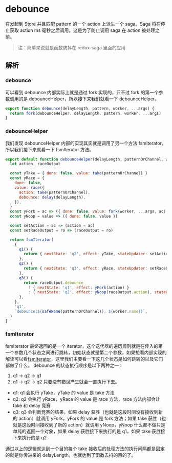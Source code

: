 # debounce
在发起到 Store 并且匹配 pattern 的一个 action 上派生一个 saga。Saga 将在停止获取 action ms 毫秒之后调用。这是为了防止调用 saga 在 action 被处理之前。
>注：简单来说就是函数防抖在 redux-saga 里面的应用
## 解析
### debounce
可以看到 debounce 内部实际上就是通过 fork 实现的，只不过 fork 的第一个参数调用的是 debounceHelper，所以接下来我们就看一下 debounceHelper。
```js
export function debounce(delayLength, pattern, worker, ...args) {
  return fork(debounceHelper, delayLength, pattern, worker, ...args)
}
```
### debounceHelper
我们发现 debounceHelper 内部的实现其实就是调用了另一个方法 fsmIterator，所以我们接下来就看一下 fsmIterator 方法。
```js
export default function debounceHelper(delayLength, patternOrChannel, worker, ...args) {
  let action, raceOutput

  const yTake = { done: false, value: take(patternOrChannel) }
  const yRace = {
    done: false,
    value: race({
      action: take(patternOrChannel),
      debounce: delay(delayLength),
    }),
  }
  const yFork = ac => ({ done: false, value: fork(worker, ...args, ac) })
  const yNoop = value => ({ done: false, value })

  const setAction = ac => (action = ac)
  const setRaceOutput = ro => (raceOutput = ro)

  return fsmIterator(
    {
      q1() {
        return { nextState: 'q2', effect: yTake, stateUpdater: setAction }
      },
      q2() {
        return { nextState: 'q3', effect: yRace, stateUpdater: setRaceOutput }
      },
      q3() {
        return raceOutput.debounce
          ? { nextState: 'q1', effect: yFork(action) }
          : { nextState: 'q2', effect: yNoop(raceOutput.action), stateUpdater: setAction }
      },
    },
    'q1',
    `debounce(${safeName(patternOrChannel)}, ${worker.name})`,
  )
}
```
### fsmIterator
fsmIterator 最终返回的是一个 iterator，这个迭代器的遍历规则就是在传入的第一个参数几个状态之间进行跳转，初始状态就是第二个参数，如果想看内部实现的解读可以看[fsmIterator](./fsmIterator.md)，这里我们主要看一下这几个状态是如何跳转的以及它们都做了什么。
debounce 的状态执行顺序是以下两种之一：
1. q1 -> q2 -> q1
2. q1 -> q2 -> q2
只要没有错误产生就会一直执行下去。
- q1: q1 会执行 yTake，yTake 的 value 是 take 方法
- q2: q2 会执行 yRace，yRace 的 value 是 race 方法，race 方法内部会让 take 和 delay 竞赛
- q3: q3 会判断竞赛的结果，如果 delay 获胜（也就是这段时间没有接收到新的 action）就调用 yFork，yFork 的 value 是 fork 方法；如果 take 获胜（也就是这段时间接收到了新的 action）就调用 yNoop，yNoop 什么都不做只是单纯的返回一个对象，如果 delay 获胜接下来执行的是 q1，如果 take 获胜接下来执行的是 q2

通过以上的逻辑就达到一个目的每个 take 接收后的处理方法的执行间隔都是固定的就是你传进来的 delayLength，也就达到了函数去抖的目的了。